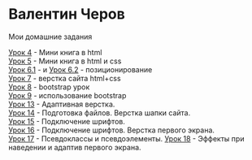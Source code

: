 

# Валентин Черов
Мои домашние задания

[Урок 4](https://valentincherov.github.io/lesson_4/) - Мини книга в html  
[Урок 5](https://valentincherov.github.io/lesson_5/) - Мини книга в html и css  
[Урок 6.1](https://valentincherov.github.io/lesson_6_1/) - и
[Урок 6.2](https://valentincherov.github.io/lesson_6_2/) - позиционирование  
[Урок 7](https://valentincherov.github.io/lesson_7/) - верстка сайта html+css  
[Урок 8](https://valentincherov.github.io/lesson_8/) - bootstrap урок  
[Урок 9](https://valentincherov.github.io/lesson_9/) - использование bootstrap  
[Урок 13](https://valentincherov.github.io/lesson_13/) - Адаптивная верстка.  
[Урок 14](https://valentincherov.github.io/lesson_14/) - Подготовка файлов. Верстка шапки сайта.   
[Урок 15](https://valentincherov.github.io/lesson_15/) - Подключение шрифтов.  
[Урок 16](https://valentincherov.github.io/lesson_16/) - Подключение шрифтов. Верстка первого экрана.   
[Урок 17](https://valentincherov.github.io/lesson_17/) - Псевдоклассы и псевдоэлементы. 
[Урок 18](https://valentincherov.github.io/lesson_18/) - Эффекты при наведении и адаптив первого экрана. 
